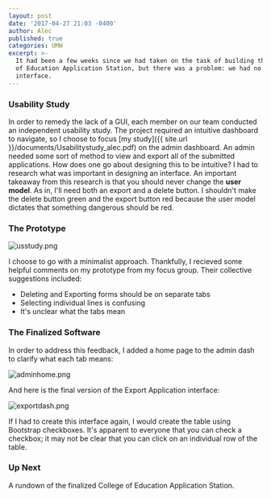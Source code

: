 ```yaml
---
layout: post
date: '2017-04-27 21:03 -0400'
author: Alec
published: true
categories: UMW
excerpt: >-
  It had been a few weeks since we had taken on the task of building the College
  of Education Application Station, but there was a problem: we had no
  interface.
---
```

### Usability Study

In order to remedy the lack of a GUI, each member on our team conducted an independent usability study.  The project required an intuitive dashboard to navigate, so I choose to focus [my study]({{ site.url }}/documents/Usabilitystudy_alec.pdf) on the admin dashboard.  An admin needed some sort of method to view and export all of the submitted applications.  How does one go about designing this to be intuitive?  I had to research what was important in designing an interface.  An important takeaway from this research is that you should never change the **user model**.  As in, I'll need both an export and a delete button.  I shouldn't make the delete button green and the export button red because the user model dictates that something dangerous should be red.

### The Prototype

![usstudy.png]({{site.baseurl}}/img/usstudy.png)

I choose to go with a minimalist approach.  Thankfully, I recieved some helpful comments on my prototype from my focus group.  Their collective suggestions included:

* Deleting and Exporting forms should be on separate tabs
* Selecting individual lines is confusing
* It's unclear what the tabs mean


### The Finalized Software

In order to address this feedback, I added a home page to the admin dash to clarify what each tab means:



![adminhome.png]({{site.baseurl}}/img/adminhome.png)



And here is the final version of the Export Application interface:



![exportdash.png]({{site.baseurl}}/assets/exportdash.png)



If I had to create this interface again, I would create the table using Bootstrap checkboxes.  It's apparent to everyone that you can check a checkbox; it may not be clear that you can click on an individual row of the table.


### Up Next

A rundown of the finalized College of Education Application Station.

